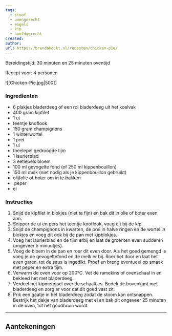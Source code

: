 ```yaml
---
tags:
  - stoof
  - ovengerecht
  - engels
  - kip
  - hoofdgerecht
created: 
author: 
url: https://brendakookt.nl/recepten/chicken-pie/
---
```

Bereidingstijd: 30 minuten en 25 minuten oventijd

Recept voor: 4 personen

![[Chicken-Pie.jpg|500]]

### Ingredienten

- 6 plakjes bladerdeeg of een rol bladerdeeg uit het koelvak
- 400 gram kipfilet
- 1 ui
- teentje knoflook
- 150 gram champignons
- 1 winterwortel
- 1 prei
- 1 ui
- theelepel gedroogde tijm
- 1 laurierblad
- 3 eetlepels bloem
- 100 ml gevogelte fond (of 250 ml kippenbouillon)
- 150 ml melk (niet nodig als je kippenbouillon gebruikt)
- olijfolie of boter om in te bakken
-  peper
- ei
### Instructies

1. Snijd de kipfilet in blokjes (niet te fijn) en bak dit in olie of boter even aan. 
2. Snipper de ui en pers het teentje knoflook, voeg dit bij de kip. 
3. Snijd de champignons in kwarten, de prei in halve ringen en de wortel in blokjes en voeg dit ook bij de pan met kipblokjes.
4. Voeg het laurierblad en de tijm erbij en laat de groenten even sudderen (ongeveer 5 minuutjes).
5. Voeg de bloem in de pan en roer dit even door. Als het goed gemengd is voeg je de gevogeltefond en de melk er bij. Roer het door en laat het even garen, tot de saus is ingedikt. Proef en breng eventueel op smaak met peper en extra tijm.
6. Verwarm de oven voor op 200°C. Vet de ramekins of ovenschaal in en bekleed het met bladerdeeg.
7. Verdeel het kipmengsel over de schaaltjes. Bedek de bovenkant met bladerdeeg en zorg er voor dat dit goed vast zit. 
8. Prik een gaatje in het bladerdeeg zodat de stoom kan ontsnappen. Bestrijk het dakje van bladerdeeg met ei en bak dit ongeveer 25 minuten in de oven, tot het goudbruin wordt.

-----

## Aantekeningen
